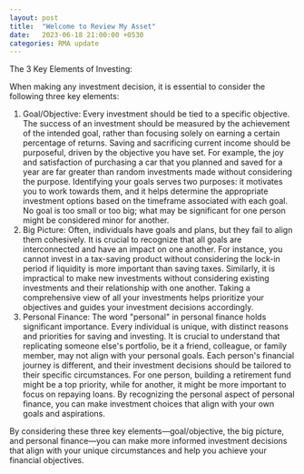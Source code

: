 ```yaml
---
layout: post
title:  "Welcome to Review My Asset"
date:   2023-06-18 21:00:00 +0530
categories: RMA update
---
```

The 3 Key Elements of Investing:

When making any investment decision, it is essential to consider the following three key elements:

1.	Goal/Objective: Every investment should be tied to a specific objective. The success of an investment should be measured by the achievement of the intended goal, rather than focusing solely on earning a certain percentage of returns. Saving and sacrificing current income should be purposeful, driven by the objective you have set. For example, the joy and satisfaction of purchasing a car that you planned and saved for a year are far greater than random investments made without considering the purpose. Identifying your goals serves two purposes: it motivates you to work towards them, and it helps determine the appropriate investment options based on the timeframe associated with each goal. No goal is too small or too big; what may be significant for one person might be considered minor for another.
2.	Big Picture: Often, individuals have goals and plans, but they fail to align them cohesively. It is crucial to recognize that all goals are interconnected and have an impact on one another. For instance, you cannot invest in a tax-saving product without considering the lock-in period if liquidity is more important than saving taxes. Similarly, it is impractical to make new investments without considering existing investments and their relationship with one another. Taking a comprehensive view of all your investments helps prioritize your objectives and guides your investment decisions accordingly.
3.	Personal Finance: The word "personal" in personal finance holds significant importance. Every individual is unique, with distinct reasons and priorities for saving and investing. It is crucial to understand that replicating someone else's portfolio, be it a friend, colleague, or family member, may not align with your personal goals. Each person's financial journey is different, and their investment decisions should be tailored to their specific circumstances. For one person, building a retirement fund might be a top priority, while for another, it might be more important to focus on repaying loans. By recognizing the personal aspect of personal finance, you can make investment choices that align with your own goals and aspirations.

By considering these three key elements—goal/objective, the big picture, and personal finance—you can make more informed investment decisions that align with your unique circumstances and help you achieve your financial objectives.
